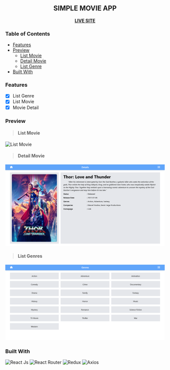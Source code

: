 <div align="center">
<h2>SIMPLE MOVIE APP</h2>
<b><a href="https://movie-web-qoin-test.vercel.app/" target="_blank">LIVE SITE</a></b>
</div>
  
### Table of Contents
- [Features](#features)
- [Preview](#preview)
  - [List Movie](#list-movie)
  - [Detail Movie](#detail-movie)
  - [List Genre](#list-genres)
- [Built With](#built-with)

### Features

- [x] List Genre
- [x] List Movie
- [x] Movie Detail

### Preview

> #### List Movie
![List Movie](./src/assets/desktop-lists.png)

> #### Detail Movie
![Details](./src/assets/desktop-details.png)

> #### List Genres
![Genres](./src/assets/desktop-genres.png)

### Built With

![React Js](https://img.shields.io/badge/react-%2320232a.svg?style=for-the-badge&logo=react&logoColor=%2361DAFB)
![React Router](https://img.shields.io/badge/React_Router-CA4245?style=for-the-badge&logo=react-router&logoColor=white)
![Redux](https://img.shields.io/badge/redux-%23593d88.svg?style=for-the-badge&logo=redux&logoColor=white)
![Axios](https://img.shields.io/badge/Axios-7D4698?style=for-the-badge&logoColor=white)
